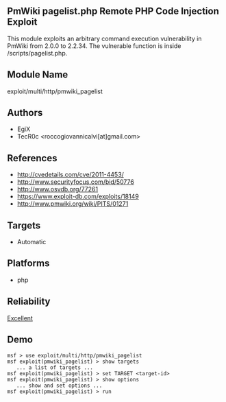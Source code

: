 ## PmWiki pagelist.php Remote PHP Code Injection Exploit

This module exploits an arbitrary command execution 
vulnerability in PmWiki from 2.0.0 to 2.2.34. The vulnerable 
function is inside /scripts/pagelist.php.


## Module Name
exploit/multi/http/pmwiki_pagelist

## Authors
* EgiX
* TecR0c <roccogiovannicalvi[at]gmail.com>


## References
* http://cvedetails.com/cve/2011-4453/
* http://www.securityfocus.com/bid/50776
* http://www.osvdb.org/77261
* https://www.exploit-db.com/exploits/18149
* http://www.pmwiki.org/wiki/PITS/01271



## Targets
* Automatic


## Platforms
* php

## Reliability
[Excellent](https://github.com/rapid7/metasploit-framework/wiki/Exploit-Ranking)

## Demo

```
msf > use exploit/multi/http/pmwiki_pagelist
msf exploit(pmwiki_pagelist) > show targets
   ... a list of targets ...
msf exploit(pmwiki_pagelist) > set TARGET <target-id>
msf exploit(pmwiki_pagelist) > show options
   ... show and set options ...
msf exploit(pmwiki_pagelist) > run
```
    
    